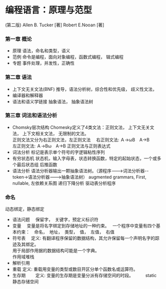 # 编程语言：原理与范型
(第二版) 
Allen B. Tucker [著] 
Robert E.Nooan [著]

### 第一章 概论  
* 原理 
语法，命名和类型，语义
* 范例 
命令是编程，面向对象编程，函数式编程， 辑式编程
* 专题 
事件处理，并发性，正确性 

### 第二章 语法
* 上下文无关文法(BNF) 
推导，语法分析树，综合性和优先级， 歧义性文法， 
* 编译器和解释器 
* 语法和语义学链接 
抽象语法， 抽象语法树

### 第三章 词法和语法分析
* Chomsky层次结构 
Chomesky定义了4类文法：正则文法， 上下文无关文法， 上下文相关文法， 无限制的文法。  
正则文法又分为右正则文法，左正则文法　
右正则文法: Ａ->ωΒ　Α->B  
左正则文法: Ａ->Βω　Α->B 
正则文法与正则表达式　 
* 词法分析 
标记是表示单个符号的字逻辑粘性序列
* 有穷状态机 
状态机，输入字母表，状态转换函数，特定的起始状态，一个或多个最后状态组 
后推函数
* 语法分析 
语法分析器输出一颗抽象语法树。（源程序--->词法分析器--token->语法分析器--->抽象语法树） 
augmented grammars, First, nullable, 左依赖关系图 
递归下降分析 
驱动表分析程序

### 命名　
动态绑定，静态绑定　
* 语法问题　
保留字，　关键字，预定义标识符　
* 变量　
变量是将名字绑定到存储地址的一种约束。　
一个程序中变量有四个基本约束：　命名，　地址，　类型，　值，　左值，　右值　　
* 符号表　
定义: 有翻译程序保留的数据结构，其允许保留每一个声明名字的踪迹及其绑定。　　　  
用于局部作用据的数据结构可能是一个字典。　　  
作用域堆栈　　　  
* 解析引用　
* 重载
定义: 重载用变量的类型或数目开区分单个函数名或运算符。　　
* 生存期　　
定义: 变量的生存期是变量分派有存储空间的时段。　　　
static 静态存储空间　　　
　　  